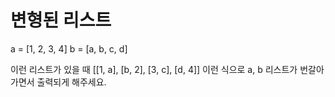 # 변형된 리스트

a = [1, 2, 3, 4]
b = [a, b, c, d]

이런 리스트가 있을 때 [[1, a], [b, 2], [3, c], [d, 4]]
이런 식으로 a, b 리스트가 번갈아가면서 출력되게 해주세요.
